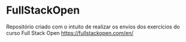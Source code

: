 # FullStackOpen

Repositório criado com o intuito de realizar os envios dos exercícios do curso Full Stack Open
https://fullstackopen.com/en/
